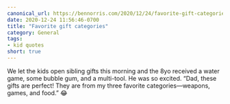 ```yaml
---
canonical_url: https://bennorris.com/2020/12/24/favorite-gift-categories
date: 2020-12-24 11:56:46-0700
title: "Favorite gift categories"
category: General
tags:
- kid quotes
short: true
---
```


We let the kids open sibling gifts this morning and the 8yo received a water game, some bubble gum, and a multi-tool. He was so excited. “Dad, these gifts are perfect! They are from my three favorite categories—weapons, games, and food.” 😂
